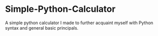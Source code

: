 # Simple-Python-Calculator

A simple python calculator I made to further acquaint myself with Python syntax and general basic principals.
